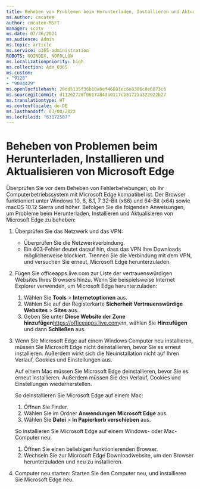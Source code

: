 ```yaml
---
title: Beheben von Problemen beim Herunterladen, Installieren und Aktualisieren von Microsoft Edge
ms.author: cmcatee
author: cmcatee-MSFT
manager: scotv
ms.date: 07/26/2021
ms.audience: Admin
ms.topic: article
ms.service: o365-administration
ROBOTS: NOINDEX, NOFOLLOW
ms.localizationpriority: high
ms.collection: Adm_O365
ms.custom:
- "9128"
- "9004429"
ms.openlocfilehash: 20dd5135f36b10a6ef46881ec6e8386c0e6873c6
ms.sourcegitcommit: d11262728f0617a843a0117cb5172aa322022b27
ms.translationtype: HT
ms.contentlocale: de-DE
ms.lasthandoff: 03/08/2022
ms.locfileid: "63172507"
---
```

# <a name="fix-problems-with-the-download-installation-and-update-of-microsoft-edge"></a>Beheben von Problemen beim Herunterladen, Installieren und Aktualisieren von Microsoft Edge

Überprüfen Sie vor dem Beheben von Fehlerbehebungen, ob Ihr Computerbetriebssystem mit Microsoft Edge kompatibel ist. Der Browser funktioniert unter Windows 10, 8, 8.1, 7 32-Bit (x86) und 64-Bit (x64) sowie macOS 10.12 Sierra und höher. Befolgen Sie die folgenden Anweisungen, um Probleme beim Herunterladen, Installieren und Aktualisieren von Microsoft Edge zu beheben:

1. Überprüfen Sie das Netzwerk und das VPN:
    - Überprüfen Sie die Netzwerkverbindung.
    - Ein 403-Fehler deutet darauf hin, dass das VPN Ihre Downloads möglicherweise blockiert. Trennen Sie die Verbindung mit dem VPN, und versuchen Sie erneut, Microsoft Edge herunterzuladen.
1. Fügen Sie officeapps.live.com zur Liste der vertrauenswürdigen Websites Ihres Browsers hinzu.
    Wenn Sie beispielsweise Internet Explorer verwenden, um Microsoft Edge herunterzuladen:
    1. Wählen Sie **Tools** > **Internetoptionen** aus.
    2. Wählen Sie auf der Registerkarte **Sicherheit** **Vertrauenswürdige Websites** > **Sites** aus.
    3. Geben Sie unter **Diese Website der Zone hinzufügen**<https://officeapps.live.com>ein, wählen Sie **Hinzufügen** und dann **Schließen** aus.
1. Wenn Sie Microsoft Edge auf einem Windows Computer neu installieren, müssen Sie Microsoft Edge nicht deinstallieren, bevor Sie es erneut installieren. Außerdem wirkt sich die Neuinstallation nicht auf Ihren Verlauf, Cookies und Einstellungen aus.

    Auf einem Mac müssen Sie Microsoft Edge deinstallieren, bevor Sie es erneut installieren. Außerdem müssen Sie den Verlauf, Cookies und Einstellungen wiederherstellen.

    So deinstallieren Sie Microsoft Edge auf einem Mac:
    1. Öffnen Sie Finder.
    2. Wählen Sie im Ordner **Anwendungen** **Microsoft Edge** aus.
    3. Wählen Sie **Datei** > **In Papierkorb verschieben** aus.

    So installieren Sie Microsoft Edge auf einem Windows- oder Mac-Computer neu:
    1. Öffnen Sie einen beliebigen funktionierenden Browser.
    2. Wechseln Sie zur Microsoft Edge Downloadwebsite, um den Browser herunterzuladen und neu zu installieren.
1. Computer neu starten: Starten Sie den Computer neu, und installieren Sie Microsoft Edge neu.

